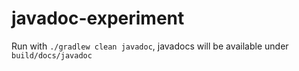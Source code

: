 # javadoc-experiment

Run with `./gradlew clean javadoc`, javadocs will be available under `build/docs/javadoc`